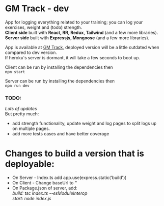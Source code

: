 # GM Track - dev

App for logging everything related to your training; you can log your exercises, weight and (todo) strength.  
**Client side** built with **React, RR, Redux, Tailwind** (and a few more libraries).  
**Server side** built with **Expressjs, Mongoose** (and a few more libraries).

App is available at [GM Track](https://gmtrack2.herokuapp.com/), deployed version will be a little outdated when compared to dev version.  
If heroku's server is dormant, it will take a few seconds to boot up.

Client can be run by installing the dependencies then  
`npm start`

Server can be run by installing the dependencies then  
`npm run dev`

### TODO:

_Lots of updates_  
But pretty much:

- add strength functionality, update weight and log pages to split logs up on multiple pages.
- add more tests cases and have better coverage

# Changes to build a version that is deployable:

- On Server - Index.ts add app.use(express.static('build'))
- On Client - Change baseUrl to ''
- On Package.json of server, add:  
  _build: tsc index.ts --esModuleInterop_  
  _start: node index.js_
